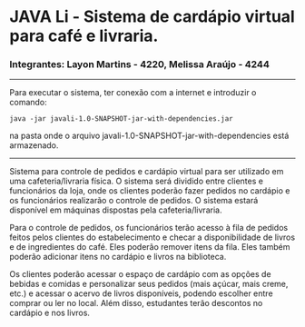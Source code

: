 # JAVA Li - Sistema de cardápio virtual para café e livraria.

### Integrantes: Layon Martins - 4220, Melissa Araújo - 4244

---

Para executar o sistema, ter conexão com a internet e introduzir o comando:
```
java -jar javali-1.0-SNAPSHOT-jar-with-dependencies.jar
```

na pasta onde o arquivo javali-1.0-SNAPSHOT-jar-with-dependencies está armazenado.

---


Sistema para controle de pedidos e cardápio virtual para ser utilizado em uma cafeteria/livraria física. O sistema será dividido entre clientes e funcionários da loja, onde os clientes poderão fazer pedidos no cardápio e os funcionários realizarão o controle de pedidos. O sistema estará disponível em máquinas dispostas pela cafeteria/livraria.

Para o controle de pedidos, os funcionários terão acesso à fila de pedidos feitos pelos clientes do estabelecimento e checar a disponibilidade de livros e de ingredientes do café. Eles poderão remover itens da fila. Eles também poderão adicionar itens no cardápio e livros na biblioteca.

Os clientes poderão acessar o espaço de cardápio com as opções de bebidas e comidas e personalizar seus pedidos (mais açúcar, mais creme, etc.) e acessar o acervo de livros disponíveis, podendo escolher entre comprar ou ler no local. Além disso, estudantes terão descontos no cardápio e nos livros.
